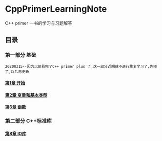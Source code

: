 # CppPrimerLearningNote
  C++ primer 一书的学习与习题解答

## 目录

### 第一部分 基础
    20200315--因为以前看完了C++ primer plus 了,这一部分近期就不进行重复学习了,先摸了,以后再更新

#### [第1章 开始](answers/part01/chapter01/chapter01.md)  
#### [第2章 变量和基本类型](answers/part01/chapter02/chapter02.md)  
#### [第6章 函数](answers/part01/chapter06.md)   

### 第二部分 C++标准库

#### [第8章 IO库](answers/part02/chapter08/chapter08.md)
